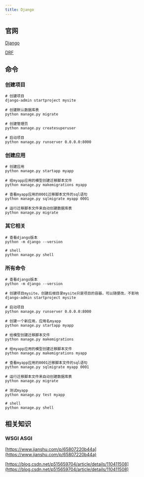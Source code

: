 ```yaml
---
title: Django
---
```


## 官网

[Django](https://docs.djangoproject.com/zh-hans/4.1/contents/)

[DRF](https://www.django-rest-framework.org/)


## 命令

### 创建项目

```shell
# 创建项目
django-admin startproject mysite

# 创建默认数据库表
python manage.py migrate

# 创建管理员
python manage.py createsuperuser

# 启动项目
python manage.py runserver 0.0.0.0:8000 
```

### 创建应用

```shell
# 创建应用
python manage.py startapp myapp 

# 给myapp应用的模型创建迁移脚本文件
python manage.py makemigrations myapp 

# 查看myapp应用的0001迁移脚本文件的sql语句
python manage.py sqlmigrate myapp 0001 

# 运行迁移脚本文件来自动创建数据库表
python manage.py migrate 
```

### 其它相关

```shell
# 查看django版本
python -m django --version

# shell
python manage.py shell
```

### 所有命令

```shell
# 查看django版本
python -m django --version 

# 创建项目mysite，创建后根目录mysite只是项目的容器，可以随便改，不影响
django-admin startproject mysite 

# 启动项目
python manage.py runserver 0.0.0.0:8000 

# 创建一个新应用，应用名myapp
python manage.py startapp myapp 

# 给模型创建迁移脚本文件
python manage.py makemigrations 

# 给myapp应用的模型创建迁移脚本文件
python manage.py makemigrations myapp 

# 查看myapp应用的0001迁移脚本文件的sql语句
python manage.py sqlmigrate myapp 0001 

# 运行迁移脚本文件来自动创建数据库表
python manage.py migrate 

# 测试myapp
python manage.py test myapp

# shell
python manage.py shell
```

## 相关知识

### WSGI ASGI

[https://www.jianshu.com/p/65807220b44a](https://www.jianshu.com/p/65807220b44a)

[https://blog.csdn.net/p515659704/article/details/110411508](https://blog.csdn.net/p515659704/article/details/110411508)